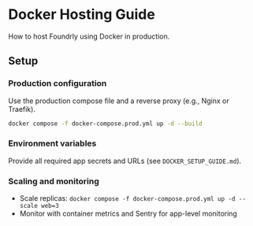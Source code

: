 # Docker Hosting Guide

How to host Foundrly using Docker in production.

## Setup
### Production configuration
Use the production compose file and a reverse proxy (e.g., Nginx or Traefik).
```bash
docker compose -f docker-compose.prod.yml up -d --build
```

### Environment variables
Provide all required app secrets and URLs (see `DOCKER_SETUP_GUIDE.md`).

### Scaling and monitoring
- Scale replicas: `docker compose -f docker-compose.prod.yml up -d --scale web=3`
- Monitor with container metrics and Sentry for app-level monitoring

